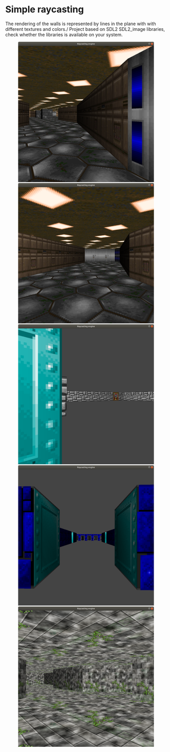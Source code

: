 # Simple raycasting
The rendering of the walls is represented by lines in the plane with with different textures and colors./
Project based on SDL2 SDL2_image libraries, check whether the libraries is available on your system.

<figure>
    <img src="pic/dm.png" />
    <img src="pic/dm2.png" />
    <img src="pic/wf.png" />
    <img src="pic/wf2.png" />
     <img src="pic/custom.png" />
</figure>
